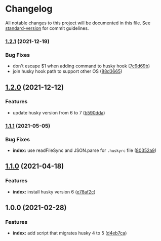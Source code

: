 # Changelog

All notable changes to this project will be documented in this file. See [standard-version](https://github.com/conventional-changelog/standard-version) for commit guidelines.

### [1.2.1](https://www.github.com/remarkablemark/husky-4-to-5/compare/v1.2.0...v1.2.1) (2021-12-19)


### Bug Fixes

* don't escape $1 when adding command to husky hook ([7c9d69b](https://www.github.com/remarkablemark/husky-4-to-5/commit/7c9d69ba980a36b421fb8c313690a92286d71543))
* join husky hook path to support other OS ([88d3665](https://www.github.com/remarkablemark/husky-4-to-5/commit/88d3665f71d49b583fdd2441d8bc2c326157cb96))

## [1.2.0](https://www.github.com/remarkablemark/husky-4-to-5/compare/v1.1.1...v1.2.0) (2021-12-12)


### Features

* update husky version from 6 to 7 ([b590dda](https://www.github.com/remarkablemark/husky-4-to-5/commit/b590dda3c776e0ea8ddbbddf8d939862e1e95b6d))

### [1.1.1](https://github.com/remarkablemark/husky-4-to-5/compare/v1.1.0...v1.1.1) (2021-05-05)


### Bug Fixes

* **index:** use readFileSync and JSON.parse for `.huskyrc` file ([80352a9](https://github.com/remarkablemark/husky-4-to-5/commit/80352a911d2cc175c155421a8a63254f7482458e))

## [1.1.0](https://github.com/remarkablemark/husky-4-to-5/compare/v1.0.0...v1.1.0) (2021-04-18)


### Features

* **index:** install husky version 6 ([e78af2c](https://github.com/remarkablemark/husky-4-to-5/commit/e78af2c59d379bfcee99f199e59b0d319ca85cca))

## 1.0.0 (2021-02-28)


### Features

* **index:** add script that migrates husky 4 to 5 ([d4eb7ca](https://github.com/remarkablemark/husky-4-to-5/commit/d4eb7ca0b42c9846ab7936567717cfc35bbaa819))
